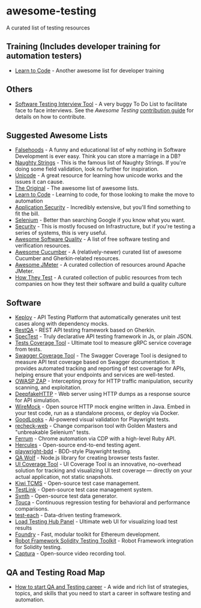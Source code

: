 # awesome-testing

A curated list of testing resources

## Training (Includes developer training for automation testers)

- [Learn to Code](https://github.com/karlhorky/learn-to-program) - Another awesome list for developer training

## Others

- [Software Testing Interview Tool](https://github.com/TheJambo/ToDoInterviewTest) - A very buggy To Do List to facilitate face to face interviews. See the *Awesome Testing* [contribution guide](CONTRIBUTING.md) for details on how to contribute.

## Suggested Awesome Lists

- [Falsehoods](https://github.com/kdeldycke/awesome-falsehood) - A funny and educational list of why nothing in Software Development is ever easy. Think you can store a marriage in a DB?
- [Naughty Strings](https://github.com/minimaxir/big-list-of-naughty-strings) - This is the famous list of Naughty Strings. If you're doing some field validation, look no further for inspiration.
- [Unicode](https://github.com/jagracey/Awesome-Unicode) - A great resource for learning how unicode works and the issues it can cause.
- [The Original](https://github.com/sindresorhus/awesome) - The awesome list of awesome lists.
- [Learn to Code](https://github.com/karlhorky/learn-to-program) - Learning to code, for those looking to make the move to automation
- [Application Security](https://github.com/paragonie/awesome-appsec) - Incredibly extensive, but you'll find something to fit the bill.
- [Selenium](https://github.com/christian-bromann/awesome-selenium) - Better than searching Google if you know what you want.
- [Security](https://github.com/sbilly/awesome-security) - This is mostly focused on Infrastructure, but if you're testing a series of systems, this is very useful.
- [Awesome Software Quality](https://github.com/ligurio/awesome-software-quality) - A list of free software testing and verification resources.
- [Awesome Cucumber](https://github.com/virajkulkarni14/awesome-cucumber) - A (relatively-newer) curated list of awesome Cucumber and Gherkin-related resources.
- [Awesome JMeter](https://github.com/aliesbelik/awesome-jmeter) - A curated collection of resources around Apache JMeter.
- [How They Test](https://github.com/abhivaikar/howtheytest) - A curated collection of public resources from tech companies on how they test their software and build a quality culture

## Software

- [Keploy](https://github.com/keploy/keploy) - API Testing Platform that automatically generates unit test cases along with dependency mocks.
- [RestQA](https://github.com/restqa/restqa) - REST API testing framework based on Gherkin.
- [SpecTest](https://github.com/justiceo/spectest) - Truly declarative API testing framework in Js, or plain JSON.
- [Tests Coverage Tool](https://github.com/Nikita-Filonov/tests-coverage-tool) - Ultimate tool to measure gRPC service coverage from tests.
- [Swagger Coverage Tool](https://github.com/Nikita-Filonov/swagger-coverage-tool) - The Swagger Coverage Tool is designed to measure API test coverage based on Swagger documentation. It provides automated tracking and reporting of test coverage for APIs, helping ensure that your endpoints and services are well-tested.
- [OWASP ZAP](https://github.com/zaproxy/zaproxy) - Intercepting proxy for HTTP traffic manipulation, security scanning, and exploitation.
- [DeepfakeHTTP](https://github.com/xnbox/DeepfakeHTTP) - Web server using HTTP dumps as a response source for API simulation.
- [WireMock](https://github.com/wiremock/wiremock) - Open source HTTP mock engine written in Java. Embed in your test code, run as a standalone process, or deploy via Docker.
- [GoodLooks](https://github.com/dashcamio/goodlooks) - AI-powered visual validation for Playwright tests.
- [recheck-web](https://github.com/retest/recheck-web) - Change comparison tool with Golden Masters and "unbreakable Selenium" tests.
- [Ferrum](https://github.com/rubycdp/ferrum) - Chrome automation via CDP with a high-level Ruby API.
- [Hercules](https://github.com/test-zeus-ai/testzeus-hercules) - Open-source end-to-end testing agent.
- [playwright-bdd](https://github.com/vitalets/playwright-bdd) - BDD-style Playwright testing.
- [QA Wolf](https://github.com/qawolf/qawolf) - Node.js library for creating browser tests faster.
- [UI Coverage Tool](https://github.com/Nikita-Filonov/ui-coverage-scenario-tool) - UI Coverage Tool is an innovative, no-overhead solution for tracking and visualizing UI test coverage — directly on your actual application, not static snapshots.
- [Kiwi TCMS](https://github.com/kiwitcms/Kiwi) - Open-source test case management.
- [TestLink](https://github.com/TestLinkOpenSourceTRMS/testlink-code) - Open-source test case management system.
- [Synth](https://github.com/getsynth/synth) - Open-source test data generator.
- [Touca](https://github.com/trytouca/trytouca) - Continuous regression testing for behavioral and performance comparisons.
- [test-each](https://github.com/ehmicky/test-each) - Data-driven testing framework.
- [Load Testing Hub Panel](https://github.com/Nikita-Filonov/load-testing-hub-panel) - Ultimate web UI for visualizing load test results
- [Foundry](https://github.com/foundry-rs/foundry) - Fast, modular toolkit for Ethereum development.
- [Robot Framework Solidity Testing Toolkit](https://github.com/jg8481/Robot-Framework-Solidity-Testing-Toolkit) - Robot Framework integration for Solidity testing.
- [Captura](https://github.com/MathewSachin/Captura) - Open-source video recording tool.

## QA and Testing Road Map

- [How to start QA and Testing career](https://github.com/fityanos/Quality-Assurance-Road-Map) - A wide and rich list of strategies, topics, and skills that you need to start a career in software testing and automation.
